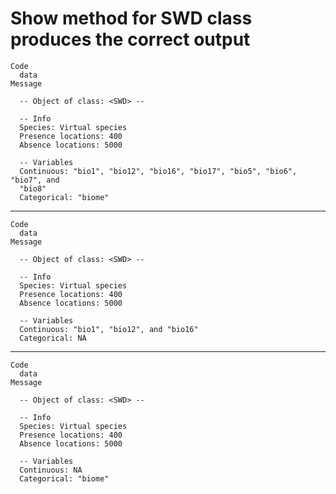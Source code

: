 # Show method for SWD class produces the correct output

    Code
      data
    Message
      
      -- Object of class: <SWD> --
      
      -- Info 
      Species: Virtual species
      Presence locations: 400
      Absence locations: 5000
      
      -- Variables 
      Continuous: "bio1", "bio12", "bio16", "bio17", "bio5", "bio6", "bio7", and
      "bio8"
      Categorical: "biome"
      

---

    Code
      data
    Message
      
      -- Object of class: <SWD> --
      
      -- Info 
      Species: Virtual species
      Presence locations: 400
      Absence locations: 5000
      
      -- Variables 
      Continuous: "bio1", "bio12", and "bio16"
      Categorical: NA
      

---

    Code
      data
    Message
      
      -- Object of class: <SWD> --
      
      -- Info 
      Species: Virtual species
      Presence locations: 400
      Absence locations: 5000
      
      -- Variables 
      Continuous: NA
      Categorical: "biome"
      

